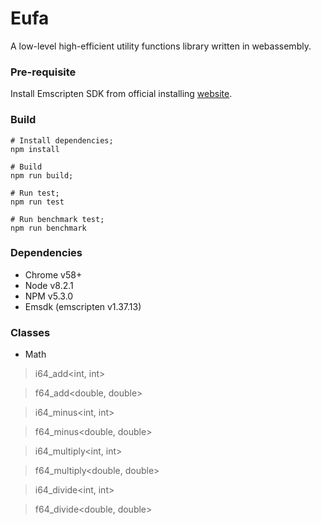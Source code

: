 # Eufa
A low-level high-efficient utility functions library written in webassembly.

### Pre-requisite

Install Emscripten SDK from official installing [website](https://kripken.github.io/emscripten-site/docs/getting_started/downloads.html).


### Build
```shell
# Install dependencies;
npm install

# Build
npm run build;

# Run test;
npm run test

# Run benchmark test;
npm run benchmark
```

### Dependencies
* Chrome v58+
* Node v8.2.1
* NPM v5.3.0
* Emsdk (emscripten v1.37.13)

### Classes

* Math
> i64_add<int, int>

> f64_add<double, double>

> i64_minus<int, int>

> f64_minus<double, double>

> i64_multiply<int, int>

> f64_multiply<double, double>

> i64_divide<int, int>

> f64_divide<double, double>